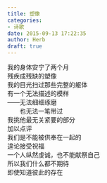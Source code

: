 ```yaml
---  
title: 塑像  
categories:  
- 诗歌  
date: 2015-09-13 17:22:35  
author: Herb  
draft: true
---  
```

我的身体安宁了两个月  
残疾成残缺的塑像    
我的目光扫过那些完整的躯体  
有一个无法描述的模样  
——无法细细琢磨  
　　也无法一笔带过  
我挑他最无关紧要的部分  
加以点评    
我们是不能被供奉在一起的  
遑论接受祝福  
一个人纵然虔诚，也不能献祭自己    
所以我们什么都不期待  
即使知道彼此的存在  
